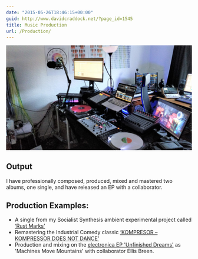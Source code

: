 ```yaml
---
date: "2015-05-26T18:46:15+00:00"
guid: http://www.davidcraddock.net/?page_id=1545
title: Music Production
url: /Production/
---
```

![image](djsetup.jpg)

## Output

I have professionally composed, produced, mixed and mastered two albums, one single, and have released an EP with a collaborator.

## Production Examples:

* A single from my Socialist Synthesis ambient experimental project called [‘Rust Marks’](https://socialistsynthesis.bandcamp.com/track/rust-marks)
* Remastering the Industrial Comedy classic [‘KOMPRESOR – KOMPRESSOR DOES NOT DANCE’](https://socialistsynthesis.bandcamp.com/track/rust-marks)
* Production and mixing on the [electronica EP 'Unfinished Dreams'](https://machinesmovemountains.bandcamp.com/album/unfinished-dreams-ep) as 'Machines Move Mountains' with collaborator Ellis Breen.

